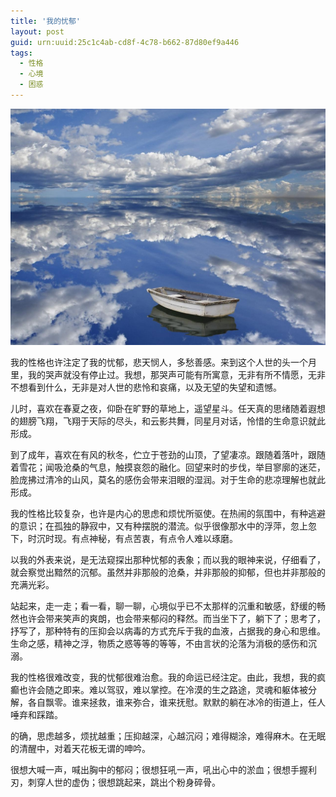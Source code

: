 ```yaml
---
title: '我的忧郁'
layout: post
guid: urn:uuid:25c1c4ab-cd8f-4c78-b662-87d80ef9a446
tags:
  - 性格
  - 心境
  - 困惑
---
```



[![](/media/files/2007/10/18/myl.png)](https://bolg-1257385283.cos.ap-chengdu.myqcloud.com/2007/10/18/myl.png)

我的性格也许注定了我的忧郁，悲天悯人，多愁善感。来到这个人世的头一个月里，我的哭声就没有停止过。我想，那哭声可能有所寓意，无非有所不情愿，无非不想看到什么，无非是对人世的悲怜和哀痛，以及无望的失望和遗憾。

儿时，喜欢在春夏之夜，仰卧在旷野的草地上，遥望星斗。任天真的思绪随着遐想的翅膀飞翔，飞翔于天际的尽头，和云影共舞，同星月对话，怜惜的生命意识就此形成。

到了成年，喜欢在有风的秋冬，伫立于苍劲的山顶，了望凄凉。跟随着落叶，跟随着雪花；闻吸沧桑的气息，触摸哀怨的融化。回望来时的步伐，举目寥廓的迷茫，脸庞拂过清冷的山风，莫名的感伤会带来泪眼的湿润。对于生命的悲凉理解也就此形成。

我的性格比较复杂，也许是内心的思虑和烦忧所驱使。在热闹的氛围中，有种逃避的意识；在孤独的静寂中，又有种摆脱的潜流。似乎很像那水中的浮萍，忽上忽下，时沉时现。有点神秘，有点苦衷，有点令人难以琢磨。

以我的外表来说，是无法窥探出那种忧郁的表象；而以我的眼神来说，仔细看了，就会察觉出黯然的沉郁。虽然并非那般的沧桑，并非那般的抑郁，但也并非那般的充满光彩。

站起来，走一走；看一看，聊一聊，心境似乎已不太那样的沉重和敏感，舒缓的畅然也许会带来笑声的爽朗，也会带来郁闷的释然。而当坐下了，躺下了；思考了，抒写了，那种特有的压抑会以病毒的方式充斥于我的血液，占据我的身心和思维。生命之感，精神之浮，物质之惑等等的等等，不由言状的沦落为消极的感伤和沉溺。

我的性格很难改变，我的忧郁很难治愈。我的命运已经注定。由此，我想，我的疯癫也许会随之即来。难以驾驭，难以掌控。在冷漠的生之路途，灵魂和躯体被分解，各自飘零。谁来拯救，谁来弥合，谁来抚慰。默默的躺在冰冷的街道上，任人唾弃和踩踏。

的确，思虑越多，烦扰越重；压抑越深，心越沉闷；难得糊涂，难得麻木。在无眠的清醒中，对着天花板无谓的呻吟。

很想大喊一声，喊出胸中的郁闷；很想狂吼一声，吼出心中的淤血；很想手握利刃，刺穿人世的虚伪；很想跳起来，跳出个粉身碎骨。